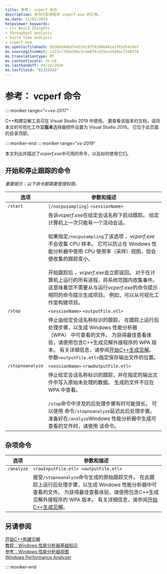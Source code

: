 ```yaml
---
title: 参考： vcperf 命令
description: 命令行实用程序 vcperf.exe 的引用。
ms.date: 11/03/2019
helpviewer_keywords:
- C++ Build Insights
- throughput analysis
- build time analysis
- vcperf.exe
ms.openlocfilehash: 9d3b0a9dbdfe922dc87f91006441e1f65d54c8a7
ms.sourcegitcommit: c123cc76bb2b6c5cde6f4c425ece420ac733bf70
ms.translationtype: MT
ms.contentlocale: zh-CN
ms.lasthandoff: 04/14/2020
ms.locfileid: "81323243"
---
```

# <a name="reference-vcperf-commands"></a>参考： vcperf 命令

::: moniker range="<=vs-2017"

C++构建见解工具可在 Visual Studio 2019 中使用。 要查看该版本的文档，请将本文的可视化工作室**版本**选择器控件设置为 Visual Studio 2019。 它位于此页面的目录顶部。

::: moniker-end
::: moniker range="vs-2019"

本文列出并描述了*vcperf.exe*中可用的命令，以及如何使用它们。

## <a name="commands-to-start-and-stop-traces"></a>开始和停止跟踪的命令

*重要提示：以下命令都需要管理权限。*

| 选项           | 参数和描述 |
|------------------|---------------------------|
| `/start`         | `[/nocpusampling]` `<sessionName>` |
|                  | 告诉*vcperf.exe*在给定会话名称下启动跟踪。 给定计算机上一次只能有一个活动会话。 <br/><br/> 如果指定`/nocpusampling`了该选项 *，vcperf.exe*不会收集 CPU 样本。 它可以防止在 Windows 性能分析器中使用 CPU 使用率（采样）视图，但会使收集的跟踪变小。 <br/><br/> 开始跟踪后 *，vcperf.exe*会立即返回。 对于在计算机上运行的所有进程，将系统范围内收集事件。 这意味着您不需要从与运行*vcperf.exe*的命令提示相同的命令提示生成项目。 例如，可以从可视化工作室构建项目。 |
| `/stop`          | `<sessionName>` `<outputFile.etl>` |
|                  | 停止由给定会话名称标识的跟踪。 在跟踪上运行后处理步骤，以生成 Windows 性能分析器 （WPA） 中可查看的文件。 为获得最佳查看体验，请使用包含C++生成见解外接程序的 WPA 版本。 有关详细信息，请参阅[开始C++生成见解](/cpp/build-insights/get-started-with-cpp-build-insights)。 参数`<outputFile.etl>`指定保存输出文件的位置。 |
| `/stopnoanalyze` | `<sessionName>` `<rawOutputFile.etl>` |
|                  | 停止给定会话名称标识的跟踪，并在指定的输出文件中写入原始未处理的数据。 生成的文件不应在 WPA 中查看。 <br/><br/> `/stop`命令中涉及的后处理步骤有时可能很长。 可以使用 命令`/stopnoanalyze`延迟此后处理步骤。 准备好在`/analyze`Windows 性能分析器中生成可查看的文件时，请使用 该命令。 |

## <a name="miscellaneous-commands"></a>杂项命令

| 选项     | 参数和描述 |
|------------|---------------------------|
| `/analyze` | `<rawInputFile.etl> <outputFile.etl>` |
|            | 接受`/stopnoanalyze`命令生成的原始跟踪文件。 在此跟踪上运行后处理步骤，以生成 Windows 性能分析器中可查看的文件。 为获得最佳查看体验，请使用包含C++生成见解外接程序的 WPA 版本。 有关详细信息，请参阅[开始C++生成见解](/cpp/build-insights/get-started-with-cpp-build-insights)。 |

## <a name="see-also"></a>另请参阅

[开始C++构建见解](/cpp/build-insights/get-started-with-cpp-build-insights)\
[教程：Windows 性能分析器基础知识](/cpp/build-insights/tutorials/wpa-basics)\
[参考：Windows 性能分析器视图](wpa-views.md)\
[Windows Performance Analyzer](/windows-hardware/test/wpt/windows-performance-analyzer)

::: moniker-end
